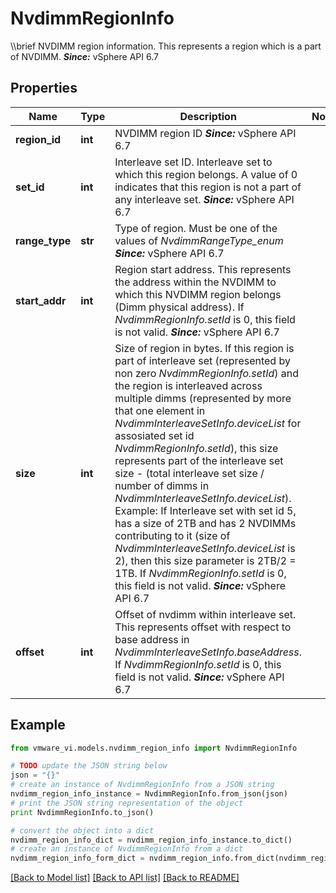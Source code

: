 # NvdimmRegionInfo

\\\\brief NVDIMM region information.  This represents a region which is a part of NVDIMM.  ***Since:*** vSphere API 6.7 

## Properties
Name | Type | Description | Notes
------------ | ------------- | ------------- | -------------
**region_id** | **int** | NVDIMM region ID  ***Since:*** vSphere API 6.7  | 
**set_id** | **int** | Interleave set ID.  Interleave set to which this region belongs. A value of 0 indicates that this region is not a part of any interleave set.  ***Since:*** vSphere API 6.7  | 
**range_type** | **str** | Type of region.  Must be one of the values of *NvdimmRangeType_enum*  ***Since:*** vSphere API 6.7  | 
**start_addr** | **int** | Region start address.  This represents the address within the NVDIMM to which this NVDIMM region belongs (Dimm physical address). If *NvdimmRegionInfo.setId* is 0, this field is not valid.  ***Since:*** vSphere API 6.7  | 
**size** | **int** | Size of region in bytes.  If this region is part of interleave set (represented by non zero *NvdimmRegionInfo.setId*) and the region is interleaved across multiple dimms (represented by more that one element in *NvdimmInterleaveSetInfo.deviceList* for assosiated set id *NvdimmRegionInfo.setId*), this size represents part of the interleave set size - (total interleave set size / number of dimms in *NvdimmInterleaveSetInfo.deviceList*). Example: If Interleave set with set id 5, has a size of 2TB and has 2 NVDIMMs contributing to it (size of *NvdimmInterleaveSetInfo.deviceList* is 2), then this size parameter is 2TB/2 &#x3D; 1TB. If *NvdimmRegionInfo.setId* is 0, this field is not valid.  ***Since:*** vSphere API 6.7  | 
**offset** | **int** | Offset of nvdimm within interleave set.  This represents offset with respect to base address in *NvdimmInterleaveSetInfo.baseAddress*. If *NvdimmRegionInfo.setId* is 0, this field is not valid.  ***Since:*** vSphere API 6.7  | 

## Example

```python
from vmware_vi.models.nvdimm_region_info import NvdimmRegionInfo

# TODO update the JSON string below
json = "{}"
# create an instance of NvdimmRegionInfo from a JSON string
nvdimm_region_info_instance = NvdimmRegionInfo.from_json(json)
# print the JSON string representation of the object
print NvdimmRegionInfo.to_json()

# convert the object into a dict
nvdimm_region_info_dict = nvdimm_region_info_instance.to_dict()
# create an instance of NvdimmRegionInfo from a dict
nvdimm_region_info_form_dict = nvdimm_region_info.from_dict(nvdimm_region_info_dict)
```
[[Back to Model list]](../README.md#documentation-for-models) [[Back to API list]](../README.md#documentation-for-api-endpoints) [[Back to README]](../README.md)


